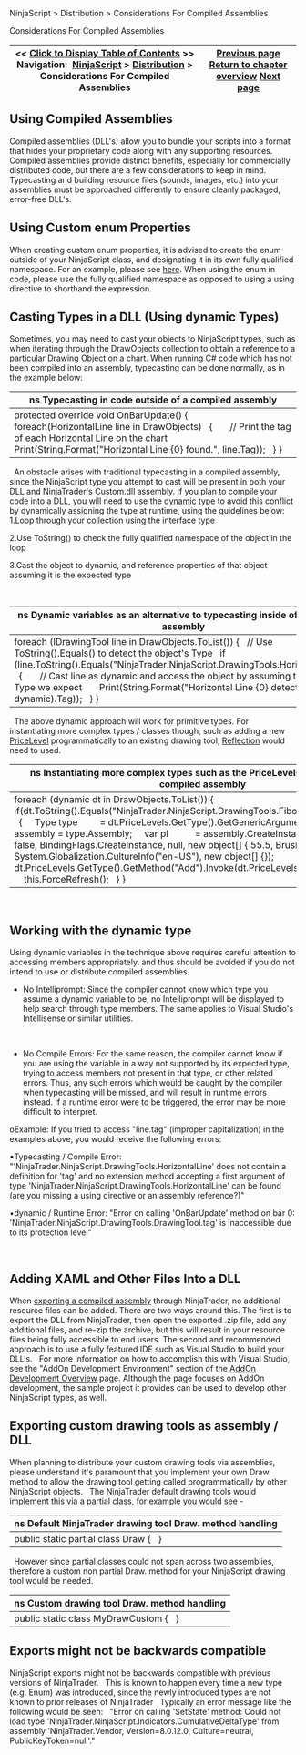 ﻿
NinjaScript \> Distribution \> Considerations For Compiled Assemblies

Considerations For Compiled Assemblies

| \<\< [Click to Display Table of Contents](considerations_for_compiled_assemblies.md) \>\> **Navigation:**     [NinjaScript](ninjascript-1.md) \> [Distribution](distribution-1.md) \> Considerations For Compiled Assemblies | [Previous page](distribution-1.md) [Return to chapter overview](distribution-1.md) [Next page](import-1.md) |
| --- | --- |
## Using Compiled Assemblies
Compiled assemblies (DLL's) allow you to bundle your scripts into a format that hides your proprietary code along with any supporting resources. Compiled assemblies provide distinct benefits, especially for commercially distributed code, but there are a few considerations to keep in mind. Typecasting and building resource files (sounds, images, etc.) into your assemblies must be approached differently to ensure cleanly packaged, error\-free DLL's.
 
## Using Custom enum Properties
When creating custom enum properties, it is advised to create the enum outside of your NinjaScript class, and designating it in its own fully qualified namespace. For an example, please see [here](creating_a_user-defined_parame-1.md). When using the enum in code, please use the fully qualified namespace as opposed to using a using directive to shorthand the expression.
 
## Casting Types in a DLL (Using dynamic Types)
Sometimes, you may need to cast your objects to NinjaScript types, such as when iterating through the DrawObjects collection to obtain a reference to a particular Drawing Object on a chart. When running C\# code which has not been compiled into an assembly, typecasting can be done normally, as in the example below:
 

| ns Typecasting in code outside of a compiled assembly |
| --- |
| protected override void OnBarUpdate() {    foreach(HorizontalLine line in DrawObjects)    {        // Print the tag of each Horizontal Line on the chart        Print(String.Format("Horizontal Line {0} found.", line.Tag));    } } |
 
An obstacle arises with traditional typecasting in a compiled assembly, since the NinjaScript type you attempt to cast will be present in both your DLL and NinjaTrader's Custom.dll assembly. If you plan to compile your code into a DLL, you will need to use the [dynamic type](https://msdn.microsoft.com/en-us/library/dd264741.aspx) to avoid this conflict by dynamically assigning the type at runtime, using the guidelines below:
 
1\.Loop through your collection using the interface type

2\.Use ToString() to check the fully qualified namespace of the object in the loop

3\.Cast the object to dynamic, and reference properties of that object assuming it is the expected type

 

| ns Dynamic variables as an alternative to typecasting inside of a compiled assembly |
| --- |
| foreach (IDrawingTool line in DrawObjects.ToList()) {    // Use ToString().Equals() to detect the object's Type     if (line.ToString().Equals("NinjaTrader.NinjaScript.DrawingTools.HorizontalLine"))    {        // Cast line as dynamic and access the object by assuming that it is the Type we expect        Print(String.Format("Horizontal Line {0} detected!", (line as dynamic).Tag));    } } |
 
The above dynamic approach will work for primitive types. For instantiating more complex types / classes though, such as adding a new [PriceLevel](pricelevels-1.md) programmatically to an existing drawing tool, [Reflection](https://docs.microsoft.com/en-us/dotnet/csharp/programming-guide/concepts/reflection) would need to used.
 

| ns Instantiating more complex types such as the PriceLevels class inside of a compiled assembly |
| --- |
| foreach (dynamic dt in DrawObjects.ToList()) {    if(dt.ToString().Equals("NinjaTrader.NinjaScript.DrawingTools.FibonacciRetracements"))    {      Type type         \= dt.PriceLevels.GetType().GetGenericArguments()\[0];      Assembly assembly \= type.Assembly;      var pl           \= assembly.CreateInstance(type.FullName, false, BindingFlags.CreateInstance, null, new object\[] { 55\.5, Brushes.Red, 2 }, new       System.Globalization.CultureInfo("en\-US"), new object\[] {});      dt.PriceLevels.GetType().GetMethod("Add").Invoke(dt.PriceLevels, new object\[] { pl } );      this.ForceRefresh();    } } |
 
## Working with the dynamic type
Using dynamic variables in the technique above requires careful attention to accessing members appropriately, and thus should be avoided if you do not intend to use or distribute compiled assemblies.
 
- No Intelliprompt: Since the compiler cannot know which type you assume a dynamic variable to be, no Intelliprompt will be displayed to help search through type members. The same applies to Visual Studio's Intellisense or similar utilities.

 
- No Compile Errors: For the same reason, the compiler cannot know if you are using the variable in a way not supported by its expected type, trying to access members not present in that type, or other related errors. Thus, any such errors which would be caught by the compiler when typecasting will be missed, and will result in runtime errors instead. If a runtime error were to be triggered, the error may be more difficult to interpret.

oExample: If you tried to access "line.tag" (improper capitalization) in the examples above, you would receive the following errors:

▪Typecasting / Compile Error: "'NinjaTrader.NinjaScript.DrawingTools.HorizontalLine' does not contain a definition for 'tag' and no extension method accepting a first argument of type 'NinjaTrader.NinjaScript.DrawingTools.HorizontalLine' can be found (are you missing a using directive or an assembly reference?)" 

▪dynamic / Runtime Error: "Error on calling 'OnBarUpdate' method on bar 0: 'NinjaTrader.NinjaScript.DrawingTools.DrawingTool.tag' is inaccessible due to its protection level"

 
## Adding XAML and Other Files Into a DLL
When [exporting a compiled assembly](export-1.md) through NinjaTrader, no additional resource files can be added. There are two ways around this. The first is to export the DLL from NinjaTrader, then open the exported .zip file, add any additional files, and re\-zip the archive, but this will result in your resource files being fully accessible to end users. The second and recommended approach is to use a fully featured IDE such as Visual Studio to build your DLL's. 
 
For more information on how to accomplish this with Visual Studio, see the "AddOn Development Environment" section of the [AddOn Development Overview](addon_development_overview-1.md) page. Although the page focuses on AddOn development, the sample project it provides can be used to develop other NinjaScript types, as well.
 
## Exporting custom drawing tools as assembly / DLL
When planning to distribute your custom drawing tools via assemblies, please understand it's paramount that you implement your own Draw. method to allow the drawing tool getting called programmatically by other NinjaScript objects. 
 
The NinjaTrader default drawing tools would implement this via a partial class, for example you would see \-
 

| ns Default NinjaTrader drawing tool Draw. method handling |
| --- |
| public static partial class Draw {   } |
 
However since partial classes could not span across two assemblies, therefore a custom non partial Draw. method for your NinjaScript drawing tool would be needed.
 

| ns Custom drawing tool Draw. method handling |
| --- |
| public static class MyDrawCustom {   } |
## 
## Exports might not be backwards compatible
NinjaScript exports might not be backwards compatible with previous versions of NinjaTrader.
 
This is known to happen every time a new type (e.g. Enum) was introduced, since the newly introduced types are not known to prior releases of NinjaTrader
 
Typically an error message like the following would be seen:
 
"Error on calling 'SetState' method: Could not load type 'NinjaTrader.NinjaScript.Indicators.CumulativeDeltaType' from assembly 'NinjaTrader.Vendor, Version\=8\.0\.12\.0, Culture\=neutral, PublicKeyToken\=null'."

